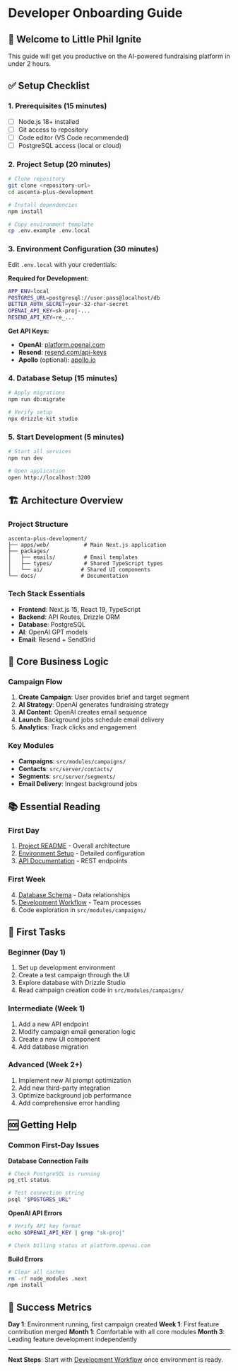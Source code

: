 # Developer Onboarding Guide

## 🎯 Welcome to Little Phil Ignite

This guide will get you productive on the AI-powered fundraising platform in under 2 hours.

## ✅ Setup Checklist

### 1. Prerequisites (15 minutes)
- [ ] Node.js 18+ installed
- [ ] Git access to repository
- [ ] Code editor (VS Code recommended)
- [ ] PostgreSQL access (local or cloud)

### 2. Project Setup (20 minutes)
```bash
# Clone repository
git clone <repository-url>
cd ascenta-plus-development

# Install dependencies
npm install

# Copy environment template
cp .env.example .env.local
```

### 3. Environment Configuration (30 minutes)
Edit `.env.local` with your credentials:

**Required for Development:**
```bash
APP_ENV=local
POSTGRES_URL=postgresql://user:pass@localhost/db
BETTER_AUTH_SECRET=your-32-char-secret
OPENAI_API_KEY=sk-proj-...
RESEND_API_KEY=re_...
```

**Get API Keys:**
- **OpenAI**: [platform.openai.com](https://platform.openai.com/api-keys)
- **Resend**: [resend.com/api-keys](https://resend.com/api-keys)
- **Apollo** (optional): [apollo.io](https://apollo.io)

### 4. Database Setup (15 minutes)
```bash
# Apply migrations
npm run db:migrate

# Verify setup
npx drizzle-kit studio
```

### 5. Start Development (5 minutes)
```bash
# Start all services
npm run dev

# Open application
open http://localhost:3200
```

## 🏗️ Architecture Overview

### Project Structure
```
ascenta-plus-development/
├── apps/web/           # Main Next.js application
├── packages/
│   ├── emails/         # Email templates
│   ├── types/          # Shared TypeScript types
│   └── ui/            # Shared UI components
└── docs/              # Documentation
```

### Tech Stack Essentials
- **Frontend**: Next.js 15, React 19, TypeScript
- **Backend**: API Routes, Drizzle ORM
- **Database**: PostgreSQL
- **AI**: OpenAI GPT models
- **Email**: Resend + SendGrid

## 🎯 Core Business Logic

### Campaign Flow
1. **Create Campaign**: User provides brief and target segment
2. **AI Strategy**: OpenAI generates fundraising strategy
3. **AI Content**: OpenAI creates email sequence
4. **Launch**: Background jobs schedule email delivery
5. **Analytics**: Track clicks and engagement

### Key Modules
- **Campaigns**: `src/modules/campaigns/`
- **Contacts**: `src/server/contacts/`
- **Segments**: `src/server/segments/`
- **Email Delivery**: Inngest background jobs

## 📚 Essential Reading

### First Day
1. [Project README](../README.md) - Overall architecture
2. [Environment Setup](./environment-setup.md) - Detailed configuration
3. [API Documentation](./api.md) - REST endpoints

### First Week
4. [Database Schema](./database.md) - Data relationships
5. [Development Workflow](./development.md) - Team processes
6. Code exploration in `src/modules/campaigns/`

## 🎯 First Tasks

### Beginner (Day 1)
1. Set up development environment
2. Create a test campaign through the UI
3. Explore database with Drizzle Studio
4. Read campaign creation code in `src/modules/campaigns/`

### Intermediate (Week 1)
1. Add a new API endpoint
2. Modify campaign email generation logic
3. Create a new UI component
4. Add database migration

### Advanced (Week 2+)
1. Implement new AI prompt optimization
2. Add new third-party integration
3. Optimize background job performance
4. Add comprehensive error handling

## 🆘 Getting Help

### Common First-Day Issues

**Database Connection Fails**
```bash
# Check PostgreSQL is running
pg_ctl status

# Test connection string
psql "$POSTGRES_URL"
```

**OpenAI API Errors**
```bash
# Verify API key format
echo $OPENAI_API_KEY | grep "sk-proj"

# Check billing status at platform.openai.com
```

**Build Errors**
```bash
# Clear all caches
rm -rf node_modules .next
npm install
```

## 🎉 Success Metrics

**Day 1**: Environment running, first campaign created
**Week 1**: First feature contribution merged
**Month 1**: Comfortable with all core modules
**Month 3**: Leading feature development independently

---

**Next Steps**: Start with [Development Workflow](./development.md) once environment is ready.